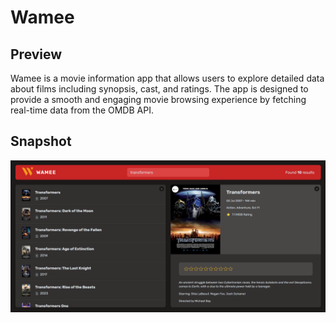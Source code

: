 # Wamee
## Preview
Wamee is a movie information app that allows users to explore detailed data about films including synopsis, cast, and ratings. The app is designed to provide a smooth and engaging movie browsing experience by fetching real-time data from the OMDB API.
## Snapshot
![Snapshot of Wamee](./misc/wamee.png)

